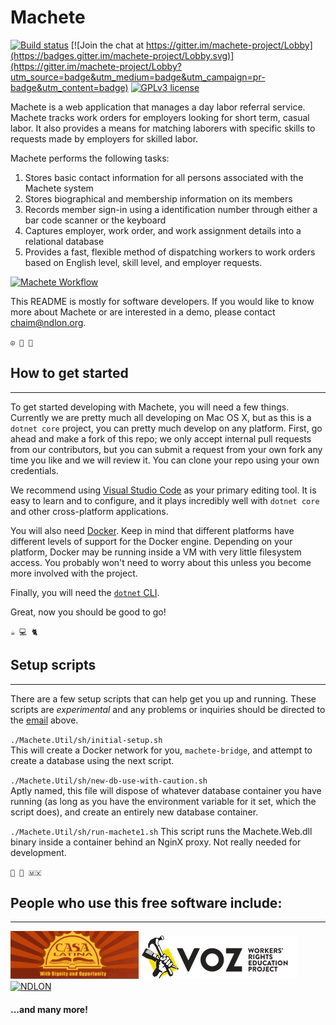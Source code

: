 
# Machete

[![Build status](https://ci.appveyor.com/api/projects/status/4xhan2xt89f7sgji/branch/feature/multi-database?svg=true)](https://ci.appveyor.com/project/savagelearning/machete-k8wo2/branch/feature/multi-database)
[![Join the chat at https://gitter.im/machete-project/Lobby](https://badges.gitter.im/machete-project/Lobby.svg)](https://gitter.im/machete-project/Lobby?utm_source=badge&utm_medium=badge&utm_campaign=pr-badge&utm_content=badge)
[![GPLv3 license](https://img.shields.io/badge/License-GPLv3-blue.svg)](http://www.gnu.org/licenses/gpl-3.0.en.html)



Machete is a web application that manages a day labor referral service. Machete tracks work orders for employers looking
for short term, casual labor. It also provides a means for matching laborers with specific skills to requests made by 
employers for skilled labor.

Machete performs the following tasks:

1. Stores basic contact information for all persons associated with the Machete system
2. Stores biographical and membership information on its members
3. Records member sign-in using a identification number through either a bar code scanner or the keyboard
4. Captures employer, work order, and work assignment details into a relational database
5. Provides a fast, flexible method of dispatching workers to work orders based on English level, skill level, and 
employer requests.

[![Machete Workflow](https://raw.githubusercontent.com/wiki/savagelearning/machete/images/8-point-workflow.png)](https://github.com/SavageLearning/Machete/wiki)

This README is mostly for software developers. If you would like to know more about Machete or are interested in a demo,
please contact chaim@ndlon.org.

`☮️ 💟 🍁`

## How to get started
<hr>

To get started developing with Machete, you will need a few things. Currently we are pretty much all developing on Mac
OS X, but as this is a `dotnet core` project, you can pretty much develop on any platform. First, go ahead and make a
fork of this repo; we only accept internal pull requests from our contributors, but you can submit a request from your
own fork any time you like and we will review it. You can clone your repo using your own credentials.

We recommend using [Visual Studio Code](https://code.visualstudio.com/download) as your primary editing tool. It is easy
to learn and to configure, and it plays incredibly well with `dotnet core` and other cross-platform applications.

You will also need [Docker](https://www.docker.com/get-started). Keep in mind that different platforms have different
levels of support for the Docker engine. Depending on your platform, Docker may be running inside a VM with very little
filesystem access. You probably won't need to worry about this unless you become more involved with the project.

Finally, you will need the [`dotnet` CLI](https://dotnet.microsoft.com/download).

Great, now you should be good to go!

`☕️ 💻 🐈`

## Setup scripts
<hr>

There are a few setup scripts that can help get you up and running. These scripts are _experimental_ and any problems or
inquiries should be directed to the [email](chaim@ndlon.org) above.

`./Machete.Util/sh/initial-setup.sh`  
This will create a Docker network for you, `machete-bridge`, and attempt to create a database using the next script.

`./Machete.Util/sh/new-db-use-with-caution.sh`  
Aptly named, this file will dispose of whatever database container you have running (as long as you have the environment
variable for it set, which the script does), and create an entirely new database container.

`./Machete.Util/sh/run-machete1.sh`
This script runs the Machete.Web.dll binary inside a container behind an NginX proxy. Not really needed for development.

`🎺 💃 🇲🇽`

## People who use this free software include:
<hr>

[![Casa Latina](./Machete.Util/misc/casa-latina.png)](https://casa-latina.org/)
[![Portland Voz](./Machete.Util/misc/voz.png)](https://portlandvoz.org/)
[![NDLON](https://ndlon.org/wp-content/uploads/2017/12/NDLON-Logo-Wide-Red-60.png)](https://ndlon.org/)

#### ...and many more!
